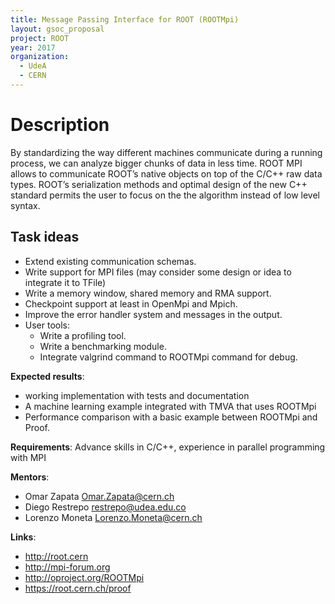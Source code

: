 ```yaml
---
title: Message Passing Interface for ROOT (ROOTMpi)
layout: gsoc_proposal
project: ROOT
year: 2017
organization:
  - UdeA
  - CERN
---
```


# Description

By standardizing the way different machines communicate during a running
process, we can analyze bigger chunks of data in less time. ROOT MPI allows to
communicate ROOT’s native objects on top of the C/C++ raw data types. ROOT’s
serialization methods and optimal design of the new C++ standard permits the
user to focus on the the algorithm instead of low level syntax.

## Task ideas

- Extend existing communication schemas.
- Write support for MPI files (may consider some design or idea to integrate it
  to TFile)
- Write a memory window, shared memory and RMA support.
- Checkpoint support at least in OpenMpi and Mpich.
- Improve the error handler system and messages in the output.
- User tools:
  - Write a profiling tool.
  - Write a benchmarking module.
  - Integrate valgrind command to ROOTMpi command for debug.

**Expected results**:

- working implementation with tests and documentation
- A machine learning example integrated with TMVA that uses ROOTMpi
- Performance comparison with a basic example between ROOTMpi and Proof.

**Requirements**: Advance skills in C/C++, experience in parallel programming
with MPI

**Mentors**:

- Omar Zapata Omar.Zapata@cern.ch
- Diego Restrepo restrepo@udea.edu.co
- Lorenzo Moneta Lorenzo.Moneta@cern.ch

**Links**:

- http://root.cern
- http://mpi-forum.org
- http://oproject.org/ROOTMpi
- https://root.cern.ch/proof
